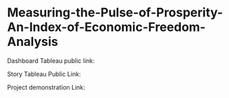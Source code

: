 # Measuring-the-Pulse-of-Prosperity-An-Index-of-Economic-Freedom-Analysis

Dashboard Tableau public link:

Story Tableau Public Link:

Project demonstration Link:
